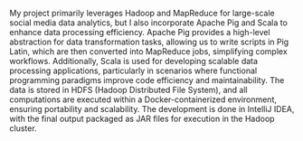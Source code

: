 My project primarily leverages Hadoop and MapReduce for large-scale social media data analytics, but I also incorporate Apache Pig and Scala to enhance data processing efficiency. Apache Pig provides a high-level abstraction for data transformation tasks, allowing us to write scripts in Pig Latin, which are then converted into MapReduce jobs, simplifying complex workflows. Additionally, Scala is used for developing scalable data processing applications, particularly in scenarios where functional programming paradigms improve code efficiency and maintainability. The data is stored in HDFS (Hadoop Distributed File System), and all computations are executed within a Docker-containerized environment, ensuring portability and scalability. The development is done in IntelliJ IDEA, with the final output packaged as JAR files for execution in the Hadoop cluster.
